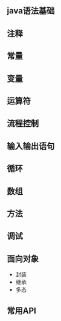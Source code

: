 ## java语法基础
## 注释
## 常量
## 变量
## 运算符
## 流程控制
## 输入输出语句
## 循环
## 数组
## 方法
## 调试
## 面向对象
* 封装
* 继承
* 多态
## 常用API